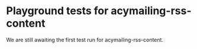# Playground tests for acymailing-rss-content
We are still awaiting the first test run for acymailing-rss-content.
